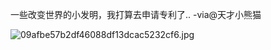 

一些改变世界的小发明，我打算去申请专利了.. -via@天才小熊猫

![09afbe57b2df46088df13dcac5232cf6.jpg](https://wxlzmt.github.io/cdn1/ext/qw/groups/40020/09afbe57b2df46088df13dcac5232cf6.jpg)


